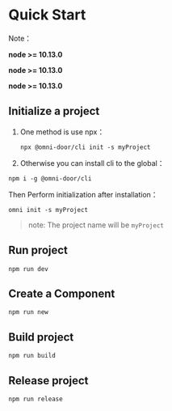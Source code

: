 # Quick Start

Note：

**node >= 10.13.0**

**node >= 10.13.0**

**node >= 10.13.0**

## Initialize a project

1. One method is use npx：
    ```shell
    npx @omni-door/cli init -s myProject
    ```

2. Otherwise you can install cli to the global：
  ```shell
  npm i -g @omni-door/cli
  ```
  Then Perform initialization after installation：
  ```shell
  omni init -s myProject
  ```

> note: The project name will be `myProject`

## Run project
  ```shell
  npm run dev
  ```

## Create a Component
  ```shell
  npm run new
  ```

## Build project
  ```shell
  npm run build
  ```

## Release project
  ```shell
  npm run release
  ```